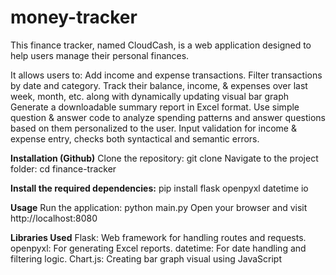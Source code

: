 # money-tracker
This finance tracker, named CloudCash, is a web application designed to help users manage their personal finances.

It allows users to:
Add income and expense transactions.
Filter transactions by date and category.
Track their balance, income, & expenses over last week, month, etc. along with dynamically updating visual bar graph
Generate a downloadable summary report in Excel format.
Use simple question & answer code to analyze spending patterns and answer questions based on them personalized to the user.
Input validation for income & expense entry, checks both syntactical and semantic errors.

**Installation (Github)**
Clone the repository:
git clone <repository-url>
Navigate to the project folder:
cd finance-tracker

**Install the required dependencies:**
pip install flask openpyxl datetime io

**Usage**
Run the application: python main.py
Open your browser and visit http://localhost:8080

**Libraries Used**
Flask: Web framework for handling routes and requests.
openpyxl: For generating Excel reports.
datetime: For date handling and filtering logic.
Chart.js: Creating bar graph visual using JavaScript

